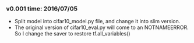 
### v0.001  time: 2016/07/05 
- Split model into cifar10_model.py file, and change it into slim version.
- The original version of cifar10_eval.py will come to an NOTNAMEERROR. So I change the saver to restore tf.all_variables()
